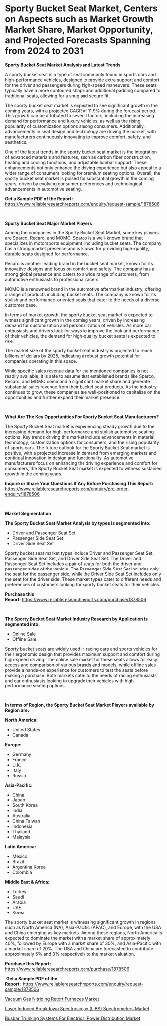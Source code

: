 <p><h1>Sporty Bucket Seat Market, Centers on Aspects such as Market Growth Market Share, Market Opportunity, and Projected Forecasts Spanning from 2024 to 2031</h1></p><p><strong>Sporty Bucket Seat Market Analysis and Latest Trends</strong></p>
<p><p>A sporty bucket seat is a type of seat commonly found in sports cars and high-performance vehicles, designed to provide extra support and comfort for the driver and passengers during high-speed maneuvers. These seats typically have a more contoured shape and additional padding compared to traditional seats, allowing for a snug and secure fit.</p><p>The sporty bucket seat market is expected to see significant growth in the coming years, with a projected CAGR of 11.9% during the forecast period. This growth can be attributed to several factors, including the increasing demand for performance and luxury vehicles, as well as the rising popularity of customization options among consumers. Additionally, advancements in seat design and technology are driving the market, with manufacturers continuously innovating to improve comfort, safety, and aesthetics.</p><p>One of the latest trends in the sporty bucket seat market is the integration of advanced materials and features, such as carbon fiber construction, heating and cooling functions, and adjustable lumbar support. These enhancements not only enhance the driving experience but also appeal to a wider range of consumers looking for premium seating options. Overall, the sporty bucket seat market is poised for substantial growth in the coming years, driven by evolving consumer preferences and technological advancements in automotive seating.</p></p>
<p><strong>Get a Sample PDF of the Report:&nbsp;</strong> <a href="https://www.reliableresearchreports.com/enquiry/request-sample/1878506">https://www.reliableresearchreports.com/enquiry/request-sample/1878506</a></p>
<p>&nbsp;</p>
<p><strong>Sporty Bucket Seat Major Market Players</strong></p>
<p><p>Among the companies in the Sporty Bucket Seat Market, some key players are Sparco, Recaro, and MOMO. Sparco is a well-known brand that specializes in motorsports equipment, including bucket seats. The company has a strong market presence and is known for providing high-quality, durable seats designed for performance.</p><p>Recaro is another leading brand in the bucket seat market, known for its innovative designs and focus on comfort and safety. The company has a strong global presence and caters to a wide range of customers, from automotive enthusiasts to professional racers.</p><p>MOMO is a renowned brand in the automotive aftermarket industry, offering a range of products including bucket seats. The company is known for its stylish and performance-oriented seats that cater to the needs of a diverse customer base.</p><p>In terms of market growth, the sporty bucket seat market is expected to witness significant growth in the coming years, driven by increasing demand for customization and personalization of vehicles. As more car enthusiasts and drivers look for ways to improve the look and performance of their vehicles, the demand for high-quality bucket seats is expected to rise.</p><p>The market size of the sporty bucket seat industry is projected to reach billions of dollars by 2025, indicating a robust growth potential for companies operating in this space.</p><p>While specific sales revenue data for the mentioned companies is not readily available, it is safe to assume that established brands like Sparco, Recaro, and MOMO command a significant market share and generate substantial sales revenue from their bucket seat products. As the industry continues to grow, these companies are well-positioned to capitalize on the opportunities and further expand their market presence.</p></p>
<p>&nbsp;</p>
<p><strong>What Are The Key Opportunities For Sporty Bucket Seat Manufacturers?</strong></p>
<p><p>The Sporty Bucket Seat market is experiencing steady growth due to the increasing demand for high-performance and stylish automotive seating options. Key trends driving this market include advancements in material technology, customization options for consumers, and the rising popularity of sports cars. The future outlook for the Sporty Bucket Seat market is positive, with a projected increase in demand from emerging markets and continual innovation in design and functionality. As automotive manufacturers focus on enhancing the driving experience and comfort for consumers, the Sporty Bucket Seat market is expected to witness sustained growth in the coming years.</p></p>
<p><strong>Inquire or Share Your Questions If Any Before Purchasing This Report:</strong> <a href="https://www.reliableresearchreports.com/enquiry/pre-order-enquiry/1878506">https://www.reliableresearchreports.com/enquiry/pre-order-enquiry/1878506</a></p>
<p>&nbsp;</p>
<p><strong>Market Segmentation</strong></p>
<p><strong>The Sporty Bucket Seat Market Analysis by types is segmented into:</strong></p>
<p><ul><li>Driver and Passenger Seat Set</li><li>Passenger Side Seat Set</li><li>Driver Side Seat Set</li></ul></p>
<p><p>Sporty bucket seat market types include Driver and Passenger Seat Set, Passenger Side Seat Set, and Driver Side Seat Set. The Driver and Passenger Seat Set includes a pair of seats for both the driver and passenger sides of the vehicle. The Passenger Side Seat Set includes only the seat for the passenger side, while the Driver Side Seat Set includes only the seat for the driver side. These market types cater to different needs and preferences of customers looking for sporty bucket seats for their vehicles.</p></p>
<p><strong>Purchase this Report:&nbsp;</strong><a href="https://www.reliableresearchreports.com/purchase/1878506">https://www.reliableresearchreports.com/purchase/1878506</a></p>
<p>&nbsp;</p>
<p><strong>The Sporty Bucket Seat Market Industry Research by Application is segmented into:</strong></p>
<p><ul><li>Online Sale</li><li>Offline Sale</li></ul></p>
<p><p>Sporty bucket seats are widely used in racing cars and sports vehicles for their ergonomic design that provides maximum support and comfort during high-speed driving. The online sale market for these seats allows for easy access and comparison of various brands and models, while offline sales provide a hands-on experience for customers to test the seats before making a purchase. Both markets cater to the needs of racing enthusiasts and car enthusiasts looking to upgrade their vehicles with high-performance seating options.</p></p>
<p>&nbsp;</p>
<p><strong>In terms of Region, the Sporty Bucket Seat Market Players available by Region are:</strong></p>
<p>
    <p> <strong> North America: </strong>
        <ul>
            <li>United States</li>
            <li>Canada</li>
        </ul>
        </p> 
    <p> <strong> Europe: </strong>
        <ul>
            <li>Germany</li>
            <li>France</li>
            <li>U.K.</li>
            <li>Italy</li>
            <li>Russia</li>
        </ul>
        </p> 
    <p> <strong> Asia-Pacific: </strong>
        <ul>
            <li>China</li>
            <li>Japan</li>
            <li>South Korea</li>
            <li>India</li>
            <li>Australia</li>
            <li>China Taiwan</li>
            <li>Indonesia</li>
            <li>Thailand</li>
            <li>Malaysia</li>
        </ul>
        </p> 
    <p> <strong> Latin America: </strong>
        <ul>
            <li>Mexico</li>
            <li>Brazil</li>
            <li>Argentina Korea</li>
            <li>Colombia</li>
        </ul>
        </p> 
    <p> <strong> Middle East & Africa: </strong>
        <ul>
            <li>Turkey</li>
            <li>Saudi</li>
            <li>Arabia</li>
            <li>UAE</li>
            <li>Korea</li>
        </ul>
    </p>
    </p>
<p><p>The sporty bucket seat market is witnessing significant growth in regions such as North America (NA), Asia-Pacific (APAC), and Europe, with the USA and China emerging as key markets. Among these regions, North America is expected to dominate the market with a market share of approximately 40%, followed by Europe with a market share of 30%, and Asia-Pacific with a market share of 20%. The USA and China are forecasted to contribute approximately 5% and 3% respectively to the market valuation.</p></p>
<p><strong>Purchase this Report: </strong><a href="https://www.reliableresearchreports.com/purchase/1878506">https://www.reliableresearchreports.com/purchase/1878506</a></p>
<p>&nbsp;<strong>Get a Sample PDF of the Report:&nbsp;&nbsp;</strong><a href="https://www.reliableresearchreports.com/enquiry/request-sample/1878506">https://www.reliableresearchreports.com/enquiry/request-sample/1878506</a></p>
<p><strong></strong></p>
<p><p><a href="https://view.publitas.com/reportprime-1/vacuum-gas-nitriding-retort-furnaces-market-size-growth-outlook-from-2023-to-2030-projecting-at-markets-trends-analysis-by-application-regional-outlook-and-revenue/">Vacuum Gas Nitriding Retort Furnaces Market</a></p><p><a href="https://view.publitas.com/reportprime-1/insights-into-laser-induced-breakdown-spectroscopy-libs-spectrometers-market-size-analysing-market-share-trends-and-growth-from-2023-to-2030/">Laser Induced Breakdown Spectroscopy (LIBS) Spectrometers Market</a></p><p><a href="https://view.publitas.com/reportprime-1/busbar-trunking-systems-for-electrical-power-distribution-market-size-growing-and-forecasted-for-period-from-2023-2030-and-provides-complete-market-analysis-of-this-market/">Busbar Trunking Systems For Electrical Power Distribution Market</a></p></p>